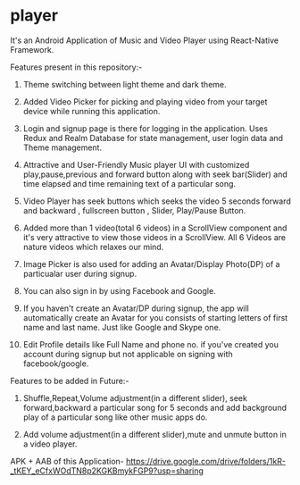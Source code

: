 # player
It's an Android Application of Music and Video Player using React-Native Framework. 

Features present in this repository:-

1. Theme switching between light theme and dark theme. 

2. Added Video Picker for picking and playing video from your target device while running this application. 

3. Login and signup page is there for logging in the application. Uses Redux and Realm Database for state management, user login data and Theme management. 

4. Attractive and User-Friendly Music player UI with customized play,pause,previous and forward button along with seek bar(Slider) and time elapsed and time remaining text of a particular song.  

5. Video Player has seek buttons which seeks the video 5 seconds forward and backward , fullscreen button , Slider, Play/Pause Button. 

6. Added more than 1 video(total 6 videos) in a ScrollView component and it's very attractive to view those videos in a ScrollView. All 6 Videos are nature videos which relaxes our mind. 

7. Image Picker is also used for adding an Avatar/Display Photo(DP) of a particualar user during signup. 

8. You can also sign in by using Facebook and Google. 

9. If you haven't create an Avatar/DP during signup, the app will automatically create an Avatar for you consists of starting letters of first name and last name. Just like Google and Skype one. 

10. Edit Profile details like Full Name and phone no. if you've created you account during signup but not applicable on signing with facebook/google. 

Features to be added in Future:-

1. Shuffle,Repeat,Volume adjustment(in a different slider), seek forward,backward a particular song for 5 seconds and add background play of a particular song like other music apps do. 

2. Add volume adjustment(in a different slider),mute and unmute button in a video player.  



APK + AAB of this Application- https://drive.google.com/drive/folders/1kR-_tKEY_eCfxWOdTN8p2KGKBmykFGP9?usp=sharing
